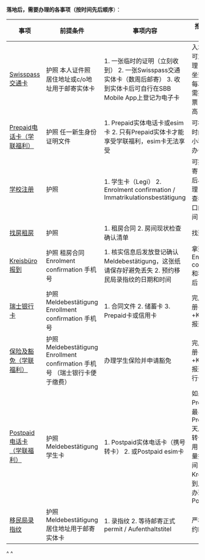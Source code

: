 **落地后，需要办理的各事项（按时间先后顺序**）：

| 事项                                   | 前提条件                                                                        | 事项内容                                                                                     | 推荐办理时间                                                                                   |
| ------------------------------------ | --------------------------------------------------------------------------- | ---------------------------------------------------------------------------------------- | ---------------------------------------------------------------------------------------- |
| [Swisspass交通卡](21交通票.md)             | 护照&#xA;本人证件照&#xA;居住地址或c/o地址用于邮寄实体卡                                          | 1. 一张临时的证明（立刻收到）&#xA;2\. 一张Swisspass交通实体卡（数周后邮寄）&#xA;3\. 收到实体卡后可自行在SBB Mobile App上登记为电子卡 | 入境落地后可立刻办理，便于乘坐交通&#xA;&#xA;否则每次出行都需要单独买票，费用很高                                            |
| [Prepaid电话卡（学联福利）](22prepaid电话卡.md)  | 护照&#xA;任一新生身份证明文件                                                           | 1. Prepaid实体电话卡或esim卡&#xA;2\. 只有Prepaid实体卡才能享受学联福利，esim卡无法享受                             | 可根据落地时间提前在小程序预约办卡时间                                                                      |
| [学校注册](23学校注册.md)                    | 护照                                                                          | 1. 学生卡（Legi）&#xA;2\. Enrolment confirmation / Immatrikulationsbestätigung                | 可提前邮寄，或落地后尽快办理，请注意查看学校窗口的开放时间                                                            |
| [找房租房](24找房租房.md)                    | 护照                                                                          | 1. 租房合同&#xA;2\. 房间现状检查确认清单                                                               | 找到房后                                                                                     |
| [Kreisbüro报到](25Kreisbüro报到.md)      | 护照&#xA;租房合同&#xA;Enrolment confirmation&#xA;手机号                              | 1. 核实信息后发放登记确认 Meldebestätigung，这张纸请保存好避免丢失&#xA;2\. 预约移民局录指纹的日期和时间                       | 拿到Enrolment confirmation和租房合同后                                                           |
| [瑞士银行卡](26瑞士银行卡.md)                  | 护照&#xA;Meldebestätigung&#xA;Enrollment confirmation&#xA;手机号                 | 1. 合同文件&#xA;2\. 储蓄卡&#xA;3\. Prepaid卡或信用卡                                                 | 完成学校注册+租房+Kreisbüro报到后                                                                   |
| [保险及豁免（学联福利）](27保险及豁免.md)            | 护照&#xA;Meldebestätigung&#xA;Enrollment confirmation&#xA;手机号&#xA;（瑞士银行卡便于缴费） | 办理学生保险并申请豁免                                                                              | 完成学校注册+租房+Kreisbüro报到后+（银行卡办理后）                                                          |
| [Postpaid电话卡（学联福利）](22prepaid电话卡.md) | 护照&#xA;Meldebestätigung&#xA;学生卡                                             | 1. Postpaid实体电话卡（携号转卡）&#xA;2\. 或Postpaid esim卡                                           | 如果办理了Prepaid卡，最早在办理 Prepaid 30天后可携号转卡；&#xA;&#xA;或先用自己的流量撑一段时间，在Kreisbüro报到后直接来办理Postpaid |
| [移民局录指纹](28移民局录指纹.md)                | 护照&#xA;Meldebestätigung&#xA;居住地址用于邮寄实体卡                                     | 1. 录指纹&#xA;2\. 等待邮寄正式permit / Aufenthaltstitel                                           | 严格遵守预约时间前往                                                                               |

^
^
